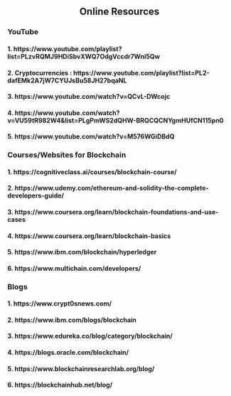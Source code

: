 <h2 align="center"> Online Resources</h2>
<h3>YouTube</h3>
<h4>1.  https://www.youtube.com/playlist?list=PLzvRQMJ9HDiSbvXWQ7OdgVccdr7Wni5Qw </h4>
 <h4> 2. Cryptocurrencies : https://www.youtube.com/playlist?list=PL2-dafEMk2A7jW7CYUJsBu58JH27bqaNL </h4>
 <h4> 3. https://www.youtube.com/watch?v=QCvL-DWcojc</h4>
 <h4> 4. https://www.youtube.com/watch?v=VU59tR982W4&list=PLgPmWS2dQHW-BRQCQCNYgmHUfCN115pn0</h4>
 <h4> 5. https://www.youtube.com/watch?v=M576WGiDBdQ</h4>
  
  <h3>Courses/Websites for Blockchain</h3>
  <h4>1. https://cognitiveclass.ai/courses/blockchain-course/</h4>
 <h4> 2. https://www.udemy.com/ethereum-and-solidity-the-complete-developers-guide/</h4>
  <h4>3. https://www.coursera.org/learn/blockchain-foundations-and-use-cases</h4>
  <h4>4. https://www.coursera.org/learn/blockchain-basics </h4>
  <h4>5. https://www.ibm.com/blockchain/hyperledger</h4>
  <h4>6. https://www.multichain.com/developers/</h4>
  
<h3>Blogs</h3>
<h4>1. https://www.crypt0snews.com/</h4>
  <h4>2. https://www.ibm.com/blogs/blockchain</h4>
  <h4>3. https://www.edureka.co/blog/category/blockchain/</h4>
  <h4>4. https://blogs.oracle.com/blockchain/ </h4>
  <h4>5. https://www.blockchainresearchlab.org/blog/</h4>
  <h4>6. https://blockchainhub.net/blog/</h4>
  
 
  
